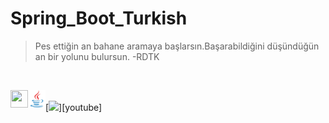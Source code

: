 # Spring_Boot_Turkish

>Pes ettiğin an bahane aramaya başlarsın.Başarabildiğini düşündüğün an bir yolunu bulursun. -RDTK
<br>

<img align="left" src="https://www.vectorlogo.zone/logos/springio/springio-icon.svg" width="28" height="28"> <img align="left" src="https://raw.githubusercontent.com/devicons/devicon/master/icons/java/java-original.svg" alt="java" width="28" height="28">
<br>
[<img  width="22" src="https://unpkg.com/simple-icons@v5/icons/youtube.svg" />][youtube]
